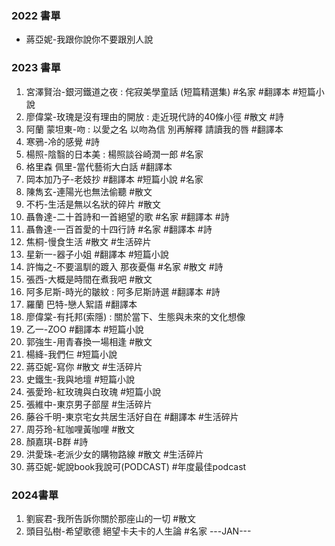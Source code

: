 ### 2022 書單
- 蔣亞妮-我跟你說你不要跟別人說
### 2023 書單
1. 宮澤賢治-銀河鐵道之夜 : 侘寂美學童話 (短篇精選集)
#名家 #翻譯本 #短篇小說
3. 廖偉棠-玫瑰是沒有理由的開放 : 走近現代詩的40條小徑
#散文 #詩
5. 阿蘭 蒙坦東-吻 : 以愛之名 以吻為信 別再解釋 請讀我的唇
#翻譯本 
7. 寒鴉-冷的感覺
#詩 
9. 楊照-陰翳的日本美 : 楊照談谷崎潤一郎
#名家 
11. 格里森 佩里-當代藝術大白話
#翻譯本 
13. 岡本加乃子-老妓抄
#翻譯本 #短篇小說 #名家 
15. 陳雋玄-連陽光也無法偷聽
#散文 
17. 不朽-生活是無以名狀的碎片
#散文 
19. 聶魯達-二十首詩和一首絕望的歌
#名家 #翻譯本 #詩 
21. 聶魯達-一百首愛的十四行詩
#名家 #翻譯本 #詩 
23. 焦桐-慢食生活
#散文 #生活碎片 
25. 星新一-器子小姐
#翻譯本 #短篇小說 
27. 許悔之-不要溫馴的踱入 那夜憂傷
#名家 #散文 #詩 
29. 張西-大概是時間在煮我吧
#散文
31. 阿多尼斯-時光的皺紋 : 阿多尼斯詩選
#翻譯本 #詩
33. 羅蘭 巴特-戀人絮語
#翻譯本 
35. 廖偉棠-有托邦(索隱) : 關於當下、生態與未來的文化想像
37. 乙一-ZOO
#翻譯本 #短篇小說 
39. 郭強生-用青春換一場相逢
#散文
41. 楊絳-我們仨
#短篇小說 
43. 蔣亞妮-寫你
#散文 #生活碎片 
45. 史鐵生-我與地壇
#短篇小說 
47. 張愛玲-紅玫瑰與白玫瑰
#短篇小說 
49. 張維中-東京男子部屋
#生活碎片
51. 藤谷千明-東京宅女共居生活好自在
#翻譯本 #生活碎片
52. 周芬玲-紅咖哩黃咖哩
#散文 
52. 顏嘉琪-B群
#詩 
1. 洪愛珠-老派少女的購物路線
#散文 #生活碎片 
1. 蔣亞妮-妮說book我說可(PODCAST)
#年度最佳podcast

### 2024書單
1. 劉宸君-我所告訴你關於那座山的一切
#散文 
3. 頭目弘樹-希望歌德 絕望卡夫卡的人生論
#名家 
---JAN---
